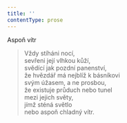 ```yaml
---
title: ''
contentType: prose
---
```


Aspoň vítr

> Vždy stíháni nocí,  
> sevřeni její vlhkou kůží,  
> svědící jak pozdní panenství,  
> že hvězdář má nejblíž k básníkovi  
> svým úžasem, a ne prosbou,  
> že existuje průduch nebo tunel  
> mezi jejich světy,  
> jímž sténá světlo  
> nebo aspoň chladný vítr.
